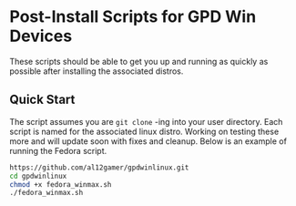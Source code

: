 # Post-Install Scripts for GPD Win Devices
These scripts should be able to get you up and running as quickly as possible after installing the associated distros.
## Quick Start
The script assumes you are `git clone` -ing into your user directory. Each script is named for the associated linux distro. Working on testing these more and will update soon with fixes and cleanup. Below is an example of running the Fedora script.
```bash
https://github.com/al12gamer/gpdwinlinux.git
cd gpdwinlinux
chmod +x fedora_winmax.sh
./fedora_winmax.sh
```
